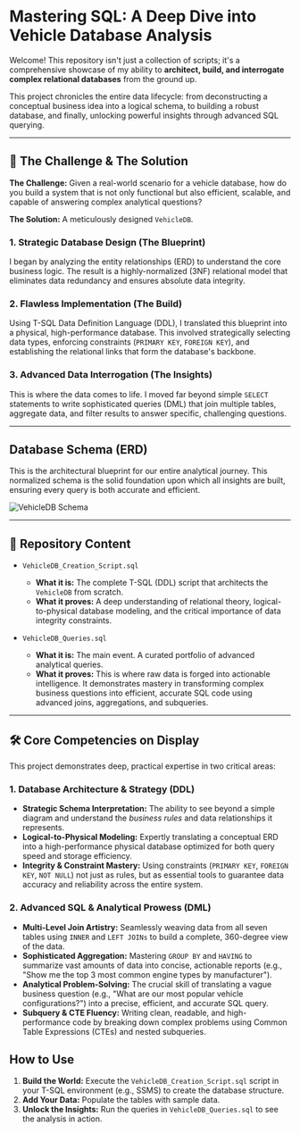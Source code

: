 # Mastering SQL: A Deep Dive into Vehicle Database Analysis

Welcome! This repository isn't just a collection of scripts; it's a comprehensive showcase of my ability to **architect, build, and interrogate complex relational databases** from the ground up.

This project chronicles the entire data lifecycle: from deconstructing a conceptual business idea into a logical schema, to building a robust database, and finally, unlocking powerful insights through advanced SQL querying.

---

## 🚀 The Challenge & The Solution

**The Challenge:** Given a real-world scenario for a vehicle database, how do you build a system that is not only functional but also efficient, scalable, and capable of answering complex analytical questions?

**The Solution:** A meticulously designed `VehicleDB`.

### 1. Strategic Database Design (The Blueprint)
I began by analyzing the entity relationships (ERD) to understand the core business logic. The result is a highly-normalized (3NF) relational model that eliminates data redundancy and ensures absolute data integrity.

### 2. Flawless Implementation (The Build)
Using T-SQL Data Definition Language (DDL), I translated this blueprint into a physical, high-performance database. This involved strategically selecting data types, enforcing constraints (`PRIMARY KEY`, `FOREIGN KEY`), and establishing the relational links that form the database's backbone.

### 3. Advanced Data Interrogation (The Insights)
This is where the data comes to life. I moved far beyond simple `SELECT` statements to write sophisticated queries (DML) that join multiple tables, aggregate data, and filter results to answer specific, challenging questions.

---

## Database Schema (ERD)

This is the architectural blueprint for our entire analytical journey. This normalized schema is the solid foundation upon which all insights are built, ensuring every query is both accurate and efficient.

![VehicleDB Schema](image_94d12c.png)

---

## 📂 Repository Content

* `VehicleDB_Creation_Script.sql`
    * **What it is:** The complete T-SQL (DDL) script that architects the `VehicleDB` from scratch.
    * **What it proves:** A deep understanding of relational theory, logical-to-physical database modeling, and the critical importance of data integrity constraints.

* `VehicleDB_Queries.sql`
    * **What it is:** The main event. A curated portfolio of advanced analytical queries.
    * **What it proves:** This is where raw data is forged into actionable intelligence. It demonstrates mastery in transforming complex business questions into efficient, accurate SQL code using advanced joins, aggregations, and subqueries.

---

## 🛠️ Core Competencies on Display

This project demonstrates deep, practical expertise in two critical areas:

### 1. Database Architecture & Strategy (DDL)
* **Strategic Schema Interpretation:** The ability to see beyond a simple diagram and understand the *business rules* and data relationships it represents.
* **Logical-to-Physical Modeling:** Expertly translating a conceptual ERD into a high-performance physical database optimized for both query speed and storage efficiency.
* **Integrity & Constraint Mastery:** Using constraints (`PRIMARY KEY`, `FOREIGN KEY`, `NOT NULL`) not just as rules, but as essential tools to guarantee data accuracy and reliability across the entire system.

### 2. Advanced SQL & Analytical Prowess (DML)
* **Multi-Level Join Artistry:** Seamlessly weaving data from all seven tables using `INNER` and `LEFT JOINs` to build a complete, 360-degree view of the data.
* **Sophisticated Aggregation:** Mastering `GROUP BY` and `HAVING` to summarize vast amounts of data into concise, actionable reports (e.g., "Show me the top 3 most common engine types by manufacturer").
* **Analytical Problem-Solving:** The crucial skill of translating a vague business question (e.g., "What are our most popular vehicle configurations?") into a precise, efficient, and accurate SQL query.
* **Subquery & CTE Fluency:** Writing clean, readable, and high-performance code by breaking down complex problems using Common Table Expressions (CTEs) and nested subqueries.

## How to Use

1.  **Build the World:** Execute the `VehicleDB_Creation_Script.sql` script in your T-SQL environment (e.g., SSMS) to create the database structure.
2.  **Add Your Data:** Populate the tables with sample data.
3.  **Unlock the Insights:** Run the queries in `VehicleDB_Queries.sql` to see the analysis in action.
